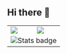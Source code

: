 ## Hi there 👋
<div style="text-align: center;">
    <table align="center">
        <tbody>
            <tr>
                <td><a href="https://github.com/rohidalg"><img align="center" src="https://github-readme-stats.vercel.app/api?username=rohidalg&show_icons=true&theme=dark&cache_seconds=86400" /></a></td>
                <td><a href="https://github.com/rohidalg"><img align="center" src="https://github-readme-stats.vercel.app/api/top-langs/?username=rohidalg&layout=donnut" /></a></td>
            </tr>
            <tr>
                <td align="center" colspan="2"><img src="https://github-profile-summary-cards.vercel.app/api/cards/profile-details?username=rohidalg&bg_color=0D1117&theme=dark" alt="Stats badge"/></td>
            </tr>
        </tbody>
    </table>
</div>
<!--
**rohidalg/rohidalg** is a ✨ _special_ ✨ repository because its `README.md` (this file) appears on your GitHub profile.

Here are some ideas to get you started:

- 🔭 I’m currently working on ...
- 🌱 I’m currently learning ...
- 👯 I’m looking to collaborate on ...
- 🤔 I’m looking for help with ...
- 💬 Ask me about ...
- 📫 How to reach me: ...
- 😄 Pronouns: ...
- ⚡ Fun fact: ...
-->
